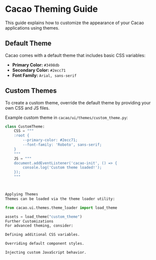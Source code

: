 # Cacao Theming Guide

This guide explains how to customize the appearance of your Cacao applications using themes.

## Default Theme

Cacao comes with a default theme that includes basic CSS variables:
- **Primary Color:** `#3498db`
- **Secondary Color:** `#2ecc71`
- **Font Family:** `Arial, sans-serif`

## Custom Themes

To create a custom theme, override the default theme by providing your own CSS and JS files.

Example custom theme in `cacao/ui/themes/custom_theme.py`:
```python
class CustomTheme:
    CSS = """
    :root {
        --primary-color: #2ecc71;
        --font-family: 'Roboto', sans-serif;
    }
    """
    JS = """
    document.addEventListener('cacao-init', () => {
        console.log('Custom theme loaded!');
    });
    """



Applying Themes
Themes can be loaded via the theme loader utility:

from cacao.ui.themes.theme_loader import load_theme

assets = load_theme("custom_theme")
Further Customizations
For advanced theming, consider:

Defining additional CSS variables.

Overriding default component styles.

Injecting custom JavaScript behavior.

